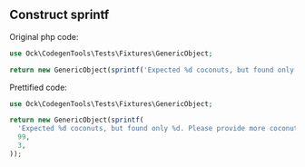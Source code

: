 ## Construct sprintf

Original php code:

```php
use Ock\CodegenTools\Tests\Fixtures\GenericObject;

return new GenericObject(sprintf('Expected %d coconuts, but found only %d. Please provide more coconuts.', 99, 3));
```

Prettified code:

```php
use Ock\CodegenTools\Tests\Fixtures\GenericObject;

return new GenericObject(sprintf(
  'Expected %d coconuts, but found only %d. Please provide more coconuts.',
  99,
  3,
));
```
